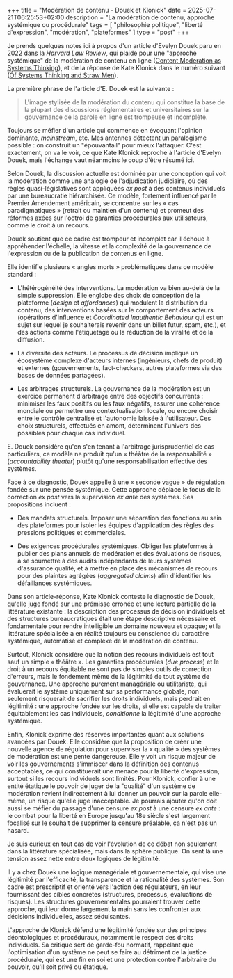 +++
title = "Modération de contenu - Douek et Klonick"
date = 2025-07-21T06:25:53+02:00
description = "La modération de contenu, approche systémique ou procédurale"
tags = [ "philosophie politique", "liberté d'expression", "modération", "plateformes" ]
type = "post"
+++

Je prends quelques notes ici à propos d'un article d'Evelyn Douek paru en 2022 dans la _Harvard Law Review_, qui plaide pour une "approche systémique" de la modération de contenu en ligne ([Content Moderation as Systems Thinking](https://harvardlawreview.org/print/vol-136/content-moderation-as-systems-thinking/)), et de la réponse de Kate Klonick dans le numéro suivant ([Of Systems Thinking and Straw Men](https://harvardlawreview.org/forum/vol-136/of-systems-thinking-and-straw-men/)).

La première phrase de l'article d'E. Douek est la suivante : 

> L'image stylisée de la modération du contenu qui constitue la base de la plupart des discussions réglementaires et universitaires sur la gouvernance de la parole en ligne est trompeuse et incomplète.

Toujours se méfier d'un article qui commence en évoquant l'opinion dominante, _mainstream_, etc. Mes antennes détectent un paralogisme possible : on construit un "épouvantail" pour mieux l'attaquer. C'est exactement, on va le voir, ce que Kate Klonick reproche à l'article d'Evelyn Douek, mais l'échange vaut néanmoins le coup d'être résumé ici.

Selon Douek, la discussion actuelle est dominée par une conception qui voit la modération comme une analogie de l'adjudication judiciaire, où des règles quasi-législatives sont appliquées _ex post_ à des contenus individuels par une bureaucratie hiérarchisée. Ce modèle, fortement influencé par le Premier Amendement américain, se concentre sur les « cas paradigmatiques » (retrait ou maintien d'un contenu) et promeut des réformes axées sur l'octroi de garanties procédurales aux utilisateurs, comme le droit à un recours.

Douek soutient que ce cadre est trompeur et incomplet car il échoue à appréhender l'échelle, la vitesse et la complexité de la gouvernance de l'expression ou de la publication de contenus en ligne.

Elle identifie plusieurs « angles morts » problématiques dans ce modèle standard :

- L'hétérogénéité des interventions. La modération va bien au-delà de la simple suppression. Elle englobe des choix de conception de la plateforme (_design_ et _affordances_) qui modulent la distribution du contenu, des interventions basées sur le comportement des acteurs (opérations d'influence et _Coordinated Inauthentic Behaviour_ qui est un sujet sur lequel je souhaiterais revenir dans un billet futur, spam, etc.), et des actions comme l'étiquetage ou la réduction de la viralité et de la diffusion.

- La diversité des acteurs. Le processus de décision implique un écosystème complexe d'acteurs internes (ingénieurs, chefs de produit) et externes (gouvernements, fact-checkers, autres plateformes via des bases de données partagées).

- Les arbitrages structurels. La gouvernance de la modération est un exercice permanent d'arbitrage entre des objectifs concurrents : minimiser les faux positifs ou les faux négatifs, assurer une cohérence mondiale ou permettre une contextualisation locale, ou encore choisir entre le contrôle centralisé et l'autonomie laissée à l'utilisateur. Ces choix structurels, effectués en amont, déterminent l'univers des possibles pour chaque cas individuel.

E. Douek considère qu'en s'en tenant à l'arbitrage jurisprudentiel de cas particuliers, ce modèle ne produit qu'un « théâtre de la responsabilité » (_accountability theater_) plutôt qu'une responsabilisation effective des systèmes.

Face à ce diagnostic, Douek appelle à une « seconde vague » de régulation fondée sur une pensée systémique. Cette approche déplace le focus de la correction _ex post_ vers la supervision _ex ante_ des systèmes. Ses propositions incluent :

- Des mandats structurels. Imposer une séparation des fonctions au sein des plateformes pour isoler les équipes d'application des règles des pressions politiques et commerciales.

- Des exigences procédurales systémiques. Obliger les plateformes à publier des plans annuels de modération et des évaluations de risques, à se soumettre à des audits indépendants de leurs systèmes d'assurance qualité, et à mettre en place des mécanismes de recours pour des plaintes agrégées (_aggregated claims_) afin d'identifier les défaillances systémiques.

Dans son article-réponse, Kate Klonick conteste le diagnostic de Douek, qu'elle juge fondé sur une prémisse erronée et une lecture partielle de la littérature existante : la description des processus de décision individuels et des structures bureaucratiques était une étape descriptive nécessaire et fondamentale pour rendre intelligible un domaine nouveau et opaque; et la littérature spécialisée a en réalité toujours eu conscience du caractère systémique, automatisé et complexe de la modération de contenu.

Surtout, Klonick considère que la notion des recours individuels est tout sauf un simple « théâtre ». Les garanties procédurales (_due process_) et le droit à un recours équitable ne sont pas de simples outils de correction d'erreurs, mais le fondement même de la légitimité de tout système de gouvernance. Une approche purement managériale ou utilitariste, qui évaluerait le système uniquement sur sa performance globale, non seulement risquerait de sacrifier les droits individuels, mais perdrait en légitimité : une approche fondée sur les droits, si elle est capable de traiter équitablement les cas individuels, _conditionne_ la légitimité d'une approche systémique.

Enfin, Klonick exprime des réserves importantes quant aux solutions avancées par Douek. Elle considère que la proposition de créer une nouvelle agence de régulation pour superviser la « qualité » des systèmes de modération est une pente dangereuse. Elle y voit un risque majeur de voir les gouvernements s'immiscer dans la définition des contenus acceptables, ce qui constituerait une menace pour la liberté d'expression, surtout si les recours individuels sont limités. Pour Klonick, confier à une entité étatique le pouvoir de juger de la "qualité" d'un système de modération revient indirectement à lui donner un pouvoir sur la parole elle-même, un risque qu'elle juge inacceptable. Je pourrais ajouter qu'on doit aussi se méfier du passage d'une censure _ex post_ à une censure _ex ante_ : le combat pour la liberté en Europe jusqu'au 18e siècle s'est largement focalisé sur le souhait de supprimer la censure préalable, ça n'est pas un hasard.

Je suis curieux en tout cas de voir l'évolution de ce débat non seulement dans la littérature spécialisée, mais dans la sphère publique. On sent là une tension assez nette entre deux logiques de légitimité.

Il y a chez Douek une logique managériale et gouvernementale, qui vise une légitimité par l'efficacité, la transparence et la rationalité des systèmes. Son cadre est prescriptif et orienté vers l'action des régulateurs, en leur fournissant des cibles concrètes (structures, processus, évaluations de risques). Les structures gouvernementales pourraient trouver cette approche, qui leur donne largement la main sans les confronter aux décisions individuelles, assez séduisantes.

L'approche de Klonick défend une légitimité fondée sur des principes déontologiques et procéduraux, notamment le respect des droits individuels. Sa critique sert de garde-fou normatif, rappelant que l'optimisation d'un système ne peut se faire au détriment de la justice procédurale, qui est une fin en soi et une protection contre l'arbitraire du pouvoir, qu'il soit privé ou étatique.

